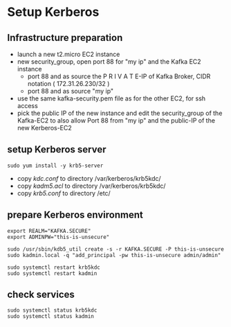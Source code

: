 # Setup Kerberos

## Infrastructure preparation
* launch a new t2.micro EC2 instance
* new security_group, open port 88 for "my ip" and the Kafka EC2 instance
  * port 88 and as source the P R I V A T E-IP of Kafka Broker, CIDR notation ( 172.31.26.230/32 )
  * port 88 and as source "my ip"
* use the same kafka-security.pem file as for the other EC2, for ssh access
* pick the public IP of the new instance and edit the security_group of the Kafka-EC2 to also allow Port 88 from "my ip" and the public-IP of the new Kerberos-EC2

##  setup Kerberos server  
```
sudo yum install -y krb5-server
```
* copy *kdc.conf* to directory /var/kerberos/krb5kdc/
* copy *kadm5.acl* to directory /var/kerberos/krb5kdc/
* copy *krb5.conf* to directory /etc/

## prepare Kerberos environment
```
export REALM="KAFKA.SECURE"
export ADMINPW="this-is-unsecure"

sudo /usr/sbin/kdb5_util create -s -r KAFKA.SECURE -P this-is-unsecure
sudo kadmin.local -q "add_principal -pw this-is-unsecure admin/admin"

sudo systemctl restart krb5kdc
sudo systemctl restart kadmin
```
## check services
```
sudo systemctl status krb5kdc
sudo systemctl status kadmin
```
